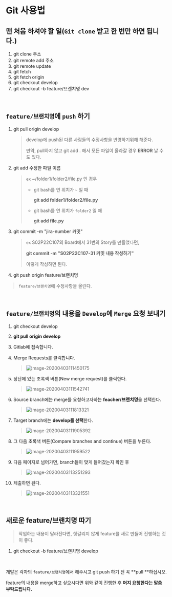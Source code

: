 # Git 사용법

## 맨 처음 하셔야 할 일(`Git clone` 받고 한 번만 하면 됩니다.)

1. git clone 주소
2. git remote add 주소
3. git remote update
4. git fetch
5. git fetch origin
6. git checkout develop
7. git checkout -b feature/브랜치명 dev

<br/>

## `feature/브랜치명`에 `push` 하기

1. git pull origin develop

   > develop에 push된 다른 사람들의 수정사항을 반영하기위해 해준다.
   >
   > 만약, pull하지 않고 git add . 해서 모든 파일이 올라갈 경우 **ERROR** 날 수도 있다.

2. git add 수정한 파일 이름

   > `ex` ~/folder1/folder2/file.py 인 경우
   >
   > - git bash를 연 위치가 `~` 일 때
   >
   >   **git add folder1/folder2/file.py**
   >
   > - git bash를 연 위치가 `folder2` 일 때
   >
   >   **git add file.py**

3. git commit -m "jira-number 커밋"

   > `ex` S02P22C107의 Board에서 31번의 Story를 만들었다면,
   >
   > **git commit -m "S02P22C107-31 커밋 내용 작성하기"**
   >
   > 이렇게 작성하면 된다.

4.  git push origin feature/브랜치명

   > `feature/브랜치명`에 수정사항을 올린다.

<br/>

## `feature/브랜치명`의 내용을 `Develop`에 `Merge` 요청 보내기

1. git checkout develop

2. **git pull origin develop**

3. Gitlab에 접속합니다.

4. Merge Requests를 클릭합니다.

   > ![image-20200403111450175](assets/image-20200403111450175.png)

5. 상단에 있는 초록색 버튼(New merge request)를 클릭한다.

   > ![image-20200403111542741](assets/image-20200403111542741.png)

6. Source branch에는 merge를 요청하고자하는 **feacher/브랜치명**을 선택한다.

   > ![image-20200403111813321](assets/image-20200403111813321.png)

7. Target branch에는 **develop를 선택**한다.

   > ![image-20200403111905392](assets/image-20200403111905392.png)

8. 그 다음 초록색 버튼(Compare branches and continue) 버튼을 누른다.

   > ![image-20200403111959522](assets/image-20200403111959522.png)

9. 다음 페이지로 넘어가면, branch들이 맞게 들어갔는지 확인 후

   > ![image-20200403113251293](assets/image-20200403113251293.png)

10. 제출하면 된다.

    > ![image-20200403113321551](assets/image-20200403113321551.png)

<br/>

## 새로운 feature/브랜치명 따기

> 작업하는 내용이 달라진다면, 헷갈리지 않게 feature를 새로 만들어 진행하는 것이 좋다.

1. git checkout -b feature/브랜치명 develop

<br/>

개발은 각자의 `feature/브랜치명`에서 해주시고 git push 하기 전 꼭 **pull **하십시오.

feature의 내용을 merge하고 싶으시다면 위와 같이 진행한 후 **머지 요청한다는 말씀 부탁드립니다.**